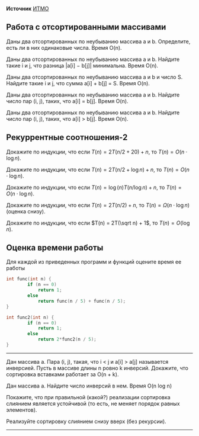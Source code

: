 **Источник** [ИТМО](https://neerc.ifmo.ru/teaching/)

## Работа с отсортированными массивами

Даны два отсортированных по неубыванию массива a и b. Определите, есть ли в них одинаковые числа. Время O(n).

Даны два отсортированных по неубыванию массива a и b. Найдите такие i и j, что разница |a[i] − b[j]| минимальна. Время O(n).

Даны два отсортированных по неубыванию массива a и b и число S. Найдите такие i и j, что сумма a[i] + b[j] = S. Время O(n).

Даны два отсортированных по неубыванию массива a и b. Найдите число пар (i, j), таких, что a[i] = b[j]. Время O(n).

Даны два отсортированных по неубыванию массива a и b. Найдите число пар (i, j), таких, что a[i] > b[j]. Время O(n).

## Рекуррентные соотношения-2

Докажите по индукции, что если $T(n) = 2T(n/2 + 20) + n$, то $T(n) = O(n  \cdot  \log{ }n)$.

Докажите по индукции, что если $T(n) = 2T(n/2 + \log{ } n) + n$, то $T(n) = O(n  \cdot  \log{ } n)$.

Докажите по индукции, что если $T(n) = \log(n) T(n/ \log{ } n) + n$, то $T(n) = O(n \cdot \log{ } n)$.

Докажите по индукции, что если $T(n) = 2T(n/2) + n$, то $T(n) = \Omega(n  \cdot  \log{ } n)$ (оценка снизу).

Докажите по индукции, что если $T(n) = 2T(\sqrt n) + 1$, то $T(n) = O(\log{ } n)$.

## Оценка времени работы

Для каждой из приведенных программ и функций оцените время ее работы 
```c
int func(int n) { 
		if (n == 0)  
			return 1; 
		else 
			return func(n / 5) + func(n / 5); 
}
```

```c
int func2(int n) { 
		if (n == 0)  
			return 1; 
		else 
			return 2*func2(n / 5); 
}
```

**********************

Дан массива a. Пара (i, j), такая, что i < j и a[i] > a[j] называется инверсией. Пусть в массиве длины n ровно k инверсий. Докажите, что сортировка вставками работает за O(n + k).

Дан массива a. Найдите число инверсий в нем. Время O(n log n)

Покажите, что при правильной (какой?) реализации сортировка слиянием является устойчивой (то есть, не меняет порядок равных элементов).

Реализуйте сортировку слиянием снизу вверх (без рекурсии).

***********************


